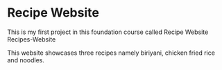 # Recipe Website

This is my first project in this foundation course called Recipe Website
Recipes-Website

This website showcases three recipes namely biriyani, chicken fried rice and noodles.




